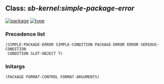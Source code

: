 ## Class: ***sb-kernel:simple-package-error***
[![package](https://img.shields.io/badge/Package-SB--KERNEL-5f9ea0.svg?style=social&colorA=999999)](../) [![type](https://img.shields.io/badge/Type-Class-5f9ea0.svg?style=social&colorA=999999)](../#class) 
### Precedence list
```
(SIMPLE-PACKAGE-ERROR SIMPLE-CONDITION PACKAGE-ERROR ERROR SERIOUS-CONDITION
 CONDITION SLOT-OBJECT T)
```
### Initargs
```
(PACKAGE FORMAT-CONTROL FORMAT-ARGUMENTS)
```
